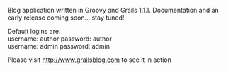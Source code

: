 Blog application written in Groovy and Grails 1.1.1.  Documentation and an early release coming soon... stay tuned!

Default logins are:<br />
username: author     password: author<br />
username: admin      password: admin<br />

Please visit http://www.grailsblog.com to see it in action